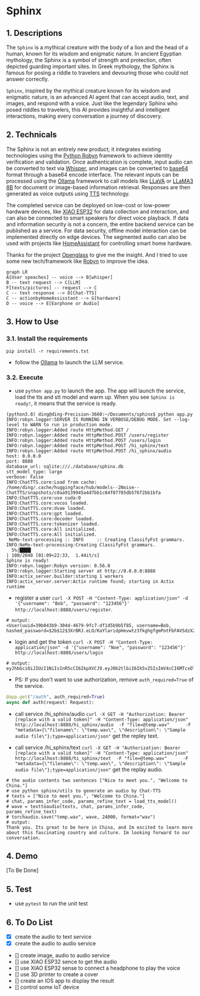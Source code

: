 # Sphinx

## 1. Descriptions
The `Sphinx` is a mythical creature with the body of a lion and the head of a human, known for its wisdom and enigmatic nature. In ancient Egyptian mythology, the Sphinx is a symbol of strength and protection, often depicted guarding important sites. In Greek mythology, the Sphinx is famous for posing a riddle to travelers and devouring those who could not answer correctly. 

`Sphinx`, inspired by the mythical creature known for its wisdom and enigmatic nature, is an advanced AI agent that can accept audio, text, and images, and respond with a voice. Just like the legendary Sphinx who posed riddles to travelers, this AI provides insightful and intelligent interactions, making every conversation a journey of discovery.

## 2. Technicals
The Sphinx is not an entirely new product; it integrates existing technologies using the [Python Robyn](https://robyn.tech/) framework to achieve identity verification and validation. Once authentication is complete, input audio can be converted to text via [Whisper](https://github.com/openai/whisper), and images can be converted to [base64](https://base64.guru/converter/encode/image) format through a base64 encode interface. The relevant inputs can be processed using the [Ollama](https://github.com/ollama/ollama/blob/main/docs/api.md) framework to call models like [LLaVA](https://huggingface.co/spaces/liuhaotian/LLaVA-1.6) or [LLaMA3 8B](https://huggingface.co/meta-llama/Meta-Llama-3-8B) for document or image-based information retrieval. Responses are then generated as voice outputs using [TTS](https://github.com/2noise/ChatTTS) technology.

The completed service can be deployed on low-cost or low-power hardware devices, like [XIAO ESP32](https://wiki.seeedstudio.com/xiao_esp32s3_bluetooth/) for data collection and interaction, and can also be connected to smart speakers for direct voice playback. If data and information security is not a concern, the entire backend service can be published as a service. For data security, offline model interaction can be implemented directly on edge devices. The segmented audio can also be used with projects like [HomeAssistant](https://github.com/geekofweek/homeassistant) for controlling smart home hardware.

Thanks for the project [Openglass](https://github.com/BasedHardware/OpenGlass) to give me the insight. And I tried to use some new tech/framework like [Robyn](https://robyn.tech/) to improve the idea.

``` mermaid
graph LR
A[User speaches] -- voice --> B[whisper]
B -- text request --> C[LLM]
F[texts/pictures] -- request --> C
C -- text response --> D[Chat-TTS]
C -- actionbyHomeAssisstant --> G[hardware]
D -- voice --> E[Earphone or Audio]
```

## 3. How to Use

### 3.1. Install the requirements

``` shell
pip install -r requirements.txt

```

* follow the [Ollama](https://github.com/ollama/ollama/blob/main/docs/api.md) to launch the LLM service.

### 3.2. Execute

* use `python app.py` to launch the app. The app will launch the service, load the tts and stt model and warm up. When you see `Sphinx is ready!`, it means that the service is ready.

``` shell
(python3.8) ding@ding-Precision-3660:~/Documents/sphinx$ python app.py
INFO:robyn.logger:SERVER IS RUNNING IN VERBOSE/DEBUG MODE. Set --log-level to WARN to run in production mode.
INFO:robyn.logger:Added route HttpMethod.GET /
INFO:robyn.logger:Added route HttpMethod.POST /users/register
INFO:robyn.logger:Added route HttpMethod.POST /users/login
INFO:robyn.logger:Added route HttpMethod.POST /hi_sphinx/text
INFO:robyn.logger:Added route HttpMethod.POST /hi_sphinx/audio
host: 0.0.0.0
port: 8888
database_url: sqlite:///./database/sphinx.db
stt_model_type: large
verbose: False
INFO:ChatTTS.core:Load from cache: /home/ding/.cache/huggingface/hub/models--2Noise--ChatTTS/snapshots/c0aa9139945a4d7bb1c84f07785db576f2bb1bfa
INFO:ChatTTS.core:use cuda:0
INFO:ChatTTS.core:vocos loaded.
INFO:ChatTTS.core:dvae loaded.
INFO:ChatTTS.core:gpt loaded.
INFO:ChatTTS.core:decoder loaded.
INFO:ChatTTS.core:tokenizer loaded.
INFO:ChatTTS.core:All initialized.
INFO:ChatTTS.core:All initialized.
 NeMo-text-processing :: INFO     :: Creating ClassifyFst grammars.
INFO:NeMo-text-processing:Creating ClassifyFst grammars.
  5%|████▎                                                                                   | 100/2048 [01:09<22:33,  1.44it/s]
Sphinx is ready!
INFO:robyn.logger:Robyn version: 0.56.0
INFO:robyn.logger:Starting server at http://0.0.0.0:8888
INFO:actix_server.builder:starting 1 workers
INFO:actix_server.server:Actix runtime found; starting in Actix runtime

```

* register a user `curl -X POST -H "Content-Type: application/json" -d '{"username": "Bob", "password": "123456"}' http://localhost:8888/users/register`.
``` shell
# output:
<User(uuid=39b043b9-304d-4679-9fc7-df1d5b9b5f85, username=Bob, hashed_password=$2b$12$3XrBRJ.eLO/KaYlaridpHevwtz3fkghgfgmPotFbFAV5dzXZH7xP.)>
```

* login and get the token `curl -X POST -H "Content-Type: application/json" -d '{"username": "Noe", "password": "123456"}' http://localhost:8888/users/login`

``` shell
# output: 
eyJhbGciOiJIUzI1NiIsInR5cCI6IkpXVCJ9.eyJ0b2tlbiI6Ik5vZSIsImV4cCI6MTcxOTM5MTY0NX0.jBgg2GJKSeehd3BD4_wJr0eVgwf52uVKqaz2WfvePhs
```

* PS: If you don't want to use authorization, remove `auth_required=True` of the service.

```python
@app.get("/auth", auth_required=True)
async def auth(request: Request):
```

* call service /hi_sphinx/audio `curl -X GET -H "Authorization: Bearer [replace with a valid token]" -H "Content-Type: application/json" http://localhost:8888/hi_sphinx/audio  -F "file=@temp.wav"      -F "metadata={\"filename\": \"temp.wav\", \"description\": \"Sample audio file\"};type=application/json"` get the repley text.


* call service /hi_sphinx/text `curl -X GET -H "Authorization: Bearer [replace with a valid token]" -H "Content-Type: application/json" http://localhost:8888/hi_sphinx/text  -F "file=@temp.wav"      -F "metadata={\"filename\": \"temp.wav\", \"description\": \"Sample audio file\"};type=application/json"` get the replay audio.

``` shell
# the audio contents two sentences ["Nice to meet you.", "Welcome to China."]
# use python sphinx/utils to generate an audio by Chat-TTS
# texts = ["Nice to meet you.", "Welcome to China."]
# chat, params_infer_code, params_refine_text = load_tts_model()
# wave = texttoaudio(texts, chat, params_infer_code, params_refine_text)
# torchaudio.save("temp.wav", wave, 24000, format="wav")
# output: 
Thank you. Its great to be here in China, and Im excited to learn more about this fascinating country and culture. Im looking forward to our conversation.
```

## 4. Demo

[To Be Done]

## 5. Test

* use `pytest` to run the unit test


## 6. To Do List

* [x] create the audio to text service
* [x] create the audio to audio service
* [] create image, audio to audio service
* [] use XIAO ESP32 sence to get the audio
* [] use XIAO ESP32 sense to connect a headphone to play the voice
* [] use 3D printer to create a cover
* [] create an IOS app to display the result
* [] control some IoT device